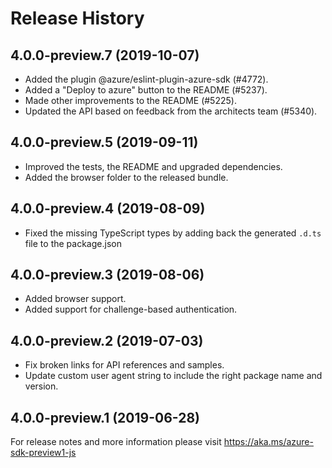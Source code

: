 # Release History

## 4.0.0-preview.7 (2019-10-07)
- Added the plugin @azure/eslint-plugin-azure-sdk (#4772).
- Added a "Deploy to azure" button to the README (#5237).
- Made other improvements to the README (#5225).
- Updated the API based on feedback from the architects team (#5340).

## 4.0.0-preview.5 (2019-09-11)
- Improved the tests, the README and upgraded dependencies.
- Added the browser folder to the released bundle.

## 4.0.0-preview.4 (2019-08-09)
- Fixed the missing TypeScript types by adding back the generated `.d.ts` file to the package.json

## 4.0.0-preview.3 (2019-08-06)
- Added browser support.
- Added support for challenge-based authentication.

## 4.0.0-preview.2 (2019-07-03)
- Fix broken links for API references and samples.
- Update custom user agent string to include the right package name and version.

## 4.0.0-preview.1 (2019-06-28)
For release notes and more information please visit
https://aka.ms/azure-sdk-preview1-js
